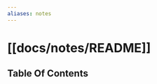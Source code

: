 ```yaml
---
aliases: notes
---
```


# [[docs/notes/README]]

## Table Of Contents





[//begin]: # "Autogenerated link references for markdown compatibility"
[about]: about "about"
[//end]: # "Autogenerated link references"